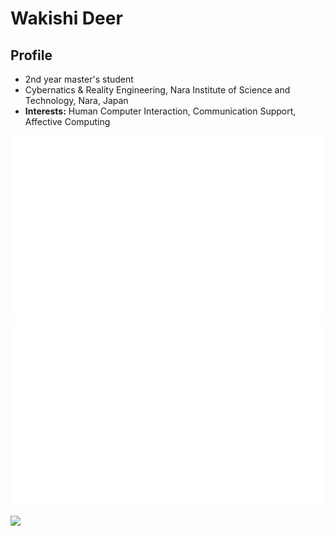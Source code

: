 # Wakishi Deer
## Profile
- 2nd year master's student
- Cybernatics & Reality Engineering, Nara Institute of Science and Technology, Nara, Japan
- **Interests:** Human Computer Interaction, Communication Support, Affective Computing

![](https://raw.githubusercontent.com/WakishiDeer/github-stats/master/generated/overview.svg#gh-dark-mode-only)
![](https://raw.githubusercontent.com/WakishiDeer/github-stats/master/generated/languages.svg#gh-dark-mode-only)

<img src="https://wakatime.com/share/@22652e38-e772-4e2f-b087-994fcf03bf8c/c59f410a-19d9-4b54-8e97-e057185c757d.svg" style="width: 70%; height: auto;">

<!--
**Wacky2319/Wacky2319** is a ✨ _special_ ✨ repository because its `README.md` (this file) appears on your GitHub profile.

Here are some ideas to get you started:

- 🔭 I’m currently working on ...
- 🌱 I’m currently learning ...
- 👯 I’m looking to collaborate on ...
- 🤔 I’m looking for help with ...
- 💬 Ask me about ...
- 📫 How to reach me: ...
- 😄 Pronouns: ...
- ⚡ Fun fact: ...
-->
